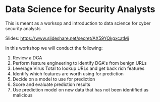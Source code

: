 
# Data Science for Security Analysts

This is meant as a worksop and introduction to data science for cyber security analysts

Slides: https://www.slideshare.net/secret/AX59YQkgxcatMi

In this workshop we will conduct the following: 
1. Review a DGA 
2. Perform feature engineering to identify DGA's from benign URLs
3. Leverage Virus Total to lookup URLs and get back rich features
4. Identify which features are worth using for prediction
5. Decide on a model to use for prediction
6. Score and evaluate prediction results
7. Use prediction model on new data that has not been identified as malicious 
